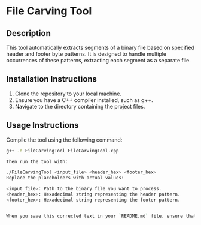 # File Carving Tool

## Description
This tool automatically extracts segments of a binary file based on specified header and footer byte patterns. It is designed to handle multiple occurrences of these patterns, extracting each segment as a separate file.

## Installation Instructions
1. Clone the repository to your local machine.
2. Ensure you have a C++ compiler installed, such as g++.
3. Navigate to the directory containing the project files.

## Usage Instructions
Compile the tool using the following command:

```bash
g++ -o FileCarvingTool FileCarvingTool.cpp

Then run the tool with:

./FileCarvingTool <input_file> <header_hex> <footer_hex>
Replace the placeholders with actual values:

<input_file>: Path to the binary file you want to process.
<header_hex>: Hexadecimal string representing the header pattern.
<footer_hex>: Hexadecimal string representing the footer pattern.


When you save this corrected text in your `README.md` file, ensure that the code blocks are properly terminated with triple backticks. This will make sure that the commands are formatted correctly in a code block when viewed on platforms like GitHub.
